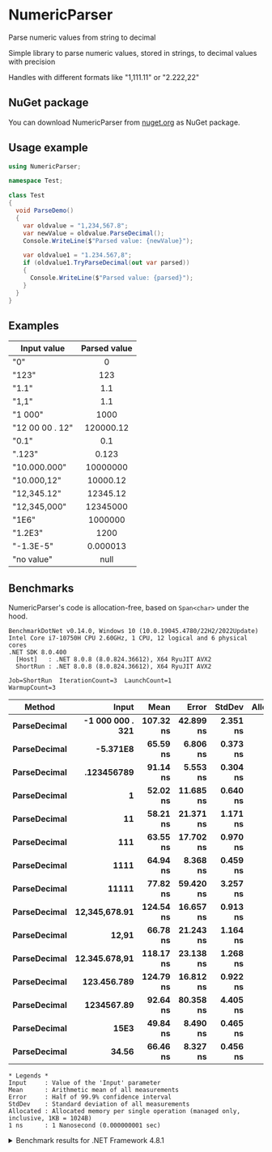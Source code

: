# NumericParser
Parse numeric values from string to decimal

Simple library to parse numeric values, stored in strings, to decimal values with precision

Handles with different formats like "1,111.11" or "2.222,22"

## NuGet package

You can download NumericParser from [nuget.org](https://www.nuget.org/packages/NumericParser/) as NuGet package.

## Usage example

```csharp
using NumericParser;

namespace Test;

class Test
{
  void ParseDemo()
  {
    var oldvalue = "1,234,567.8";
    var newValue = oldvalue.ParseDecimal();
    Console.WriteLine($"Parsed value: {newValue}");

    var oldvalue1 = "1.234.567,8";
    if (oldvalue1.TryParseDecimal(out var parsed))
    {
      Console.WriteLine($"Parsed value: {parsed}");
    }
  }
}
```

## Examples

| Input value   | Parsed value  |
| ------------- |:-------------:|
|"0"			|		0		|
|"123"			|		123		|
|"1.1"			|		1.1		|
|"1,1"			|		1.1		|
|"1 000"		|		1000	|
|"12 00 00 . 12"|		120000.12|
|"0.1"			|		0.1		|
|".123"			|		0.123	|
|"10.000.000"	|		10000000|
|"10.000,12"	|		10000.12|
|"12,345.12"	|		12345.12|
|"12,345,000"	|		12345000|
|"1E6"			|		1000000	|
|"1.2E3"		|		1200	|
|"-1.3E-5"		|		0.000013|
|"no value"		|		null	|

## Benchmarks

NumericParser's code is allocation-free, based on `Span<char>` under the hood.

```
BenchmarkDotNet v0.14.0, Windows 10 (10.0.19045.4780/22H2/2022Update)
Intel Core i7-10750H CPU 2.60GHz, 1 CPU, 12 logical and 6 physical cores
.NET SDK 8.0.400
  [Host]   : .NET 8.0.8 (8.0.824.36612), X64 RyuJIT AVX2
  ShortRun : .NET 8.0.8 (8.0.824.36612), X64 RyuJIT AVX2

Job=ShortRun  IterationCount=3  LaunchCount=1
WarmupCount=3
```

| Method           | Input                | Mean          | Error         | StdDev       | Allocated     |
|----------------- |---------------------:|--------------:|--------------:|-------------:|--------------:|
| **ParseDecimal** | **-1 000 000 . 321** | **107.32 ns** | **42.899 ns** | **2.351 ns** |         **-** |
| **ParseDecimal** | **-5.371E8**         |  **65.59 ns** |  **6.806 ns** | **0.373 ns** |         **-** |
| **ParseDecimal** | **.123456789**       |  **91.14 ns** |  **5.553 ns** | **0.304 ns** |         **-** |
| **ParseDecimal** | **1**                |  **52.02 ns** | **11.685 ns** | **0.640 ns** |         **-** |
| **ParseDecimal** | **11**               |  **58.21 ns** | **21.371 ns** | **1.171 ns** |         **-** |
| **ParseDecimal** | **111**              |  **63.55 ns** | **17.702 ns** | **0.970 ns** |         **-** |
| **ParseDecimal** | **1111**             |  **64.94 ns** |  **8.368 ns** | **0.459 ns** |         **-** |
| **ParseDecimal** | **11111**            |  **77.82 ns** | **59.420 ns** | **3.257 ns** |         **-** |
| **ParseDecimal** | **12,345,678.91**    | **124.54 ns** | **16.657 ns** | **0.913 ns** |         **-** |
| **ParseDecimal** | **12,91**            |  **66.78 ns** | **21.243 ns** | **1.164 ns** |         **-** |
| **ParseDecimal** | **12.345.678,91**    | **118.17 ns** | **23.138 ns** | **1.268 ns** |         **-** |
| **ParseDecimal** | **123.456.789**      | **124.79 ns** | **16.812 ns** | **0.922 ns** |         **-** |
| **ParseDecimal** | **1234567.89**       |  **92.64 ns** | **80.358 ns** | **4.405 ns** |         **-** |
| **ParseDecimal** | **15E3**             |  **49.84 ns** |  **8.490 ns** | **0.465 ns** |         **-** |
| **ParseDecimal** | **34.56**            |  **66.46 ns** |  **8.327 ns** | **0.456 ns** |         **-** |

```
* Legends *
Input     : Value of the 'Input' parameter
Mean      : Arithmetic mean of all measurements
Error     : Half of 99.9% confidence interval
StdDev    : Standard deviation of all measurements
Allocated : Allocated memory per single operation (managed only, inclusive, 1KB = 1024B)
1 ns      : 1 Nanosecond (0.000000001 sec)
```
<details>
<summary>Benchmark results for .NET Framework 4.8.1</summary>

```
BenchmarkDotNet v0.14.0, Windows 10 (10.0.19045.4780/22H2/2022Update)
Intel Core i7-10750H CPU 2.60GHz, 1 CPU, 12 logical and 6 physical cores
  [Host]   : .NET Framework 4.8.1 (4.8.9261.0), X64 RyuJIT VectorSize=256
  ShortRun : .NET Framework 4.8.1 (4.8.9261.0), X64 RyuJIT VectorSize=256

Job=ShortRun  IterationCount=3  LaunchCount=1
WarmupCount=3  
```


| Method           | Input                | Mean         | Error         | StdDev       | Gen0       | Allocated     |
|----------------- |---------------------:|-------------:|--------------:|-------------:|-----------:|--------------:|
| **ParseDecimal** | **.123456789**       | **278.2 ns** | **189.01 ns** | **10.36 ns** | **0.0076** |      **48 B** |
| **ParseDecimal** | **1**                | **138.3 ns** |  **16.14 ns** |  **0.88 ns** | **0.0050** |      **32 B** |
| **ParseDecimal** | **-1 000 000 . 321** | **299.3 ns** |  **84.53 ns** |  **4.63 ns** | **0.0086** |      **56 B** |
| **ParseDecimal** | **11**               | **158.4 ns** |  **29.84 ns** |  **1.64 ns** | **0.0050** |      **32 B** |
| **ParseDecimal** | **111**              | **176.3 ns** |  **41.96 ns** |  **2.30 ns** | **0.0050** |      **32 B** |
| **ParseDecimal** | **1111**             | **193.2 ns** | **233.79 ns** | **12.81 ns** | **0.0062** |      **40 B** |
| **ParseDecimal** | **11111**            | **201.6 ns** |   **7.37 ns** |  **0.40 ns** | **0.0062** |      **40 B** |
| **ParseDecimal** | **12,345,678.91**    | **307.9 ns** |  **18.87 ns** |  **1.03 ns** | **0.0086** |      **56 B** |
| **ParseDecimal** | **12,91**            | **184.8 ns** |  **30.70 ns** |  **1.68 ns** | **0.0062** |      **40 B** |
| **ParseDecimal** | **12.345.678,91**    | **316.2 ns** | **179.95 ns** |  **9.86 ns** | **0.0086** |      **56 B** |
| **ParseDecimal** | **123.456.789**      | **299.4 ns** | **112.65 ns** |  **6.17 ns** | **0.0076** |      **48 B** |
| **ParseDecimal** | **1234567.89**       | **271.8 ns** |  **62.42 ns** |  **3.42 ns** | **0.0076** |      **48 B** |
| **ParseDecimal** | **15E3**             | **159.0 ns** |  **43.79 ns** |  **2.40 ns** | **0.0062** |      **40 B** |
| **ParseDecimal** | **34.56**            | **185.0 ns** |  **44.06 ns** |  **2.42 ns** | **0.0062** |      **40 B** |
| **ParseDecimal** | **-5.371E8**         | **213.0 ns** |  **11.08 ns** |  **0.61 ns** | **0.0076** |      **48 B** |

</details>
